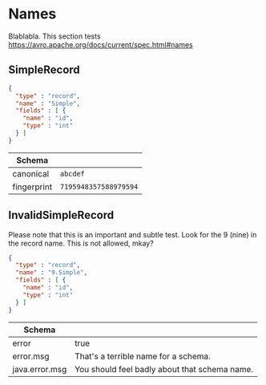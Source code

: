 # Names

Blablabla. This section tests https://avro.apache.org/docs/current/spec.html#names

## SimpleRecord 

```json
{
  "type" : "record",
  "name" : "Simple",
  "fields" : [ {
    "name" : "id",
    "type" : "int"
  } ]
}
```

| Schema |  |
|---|---|
| canonical | `abcdef` |
| fingerprint | `7195948357588979594` |


## InvalidSimpleRecord

Please note that this is an important and subtle test.  Look for the 9 (nine) in the record name.  This is not allowed, mkay?

```json
{
  "type" : "record",
  "name" : "9.Simple",
  "fields" : [ {
    "name" : "id",
    "type" : "int"
  } ]
}
```

| Schema |  |
|---|---|
| error | true |
| error.msg | That's a terrible name for a schema. |
| java.error.msg | You should feel badly about that schema name. |
